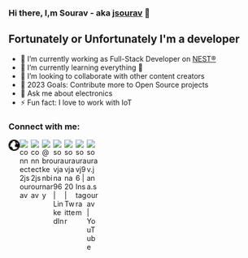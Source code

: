 ### Hi there, I,m Sourav - aka [jsourav][website] 👋

## Fortunately or Unfortunately I'm a developer

- 🔭 I’m currently working as Full-Stack Developer on [NEST®][company]
- 🌱 I’m currently learning everything 🤣
- 👯 I’m looking to collaborate with other content creators
- 🥅 2023 Goals: Contribute more to Open Source projects
- 💬 Ask me about electronics
- ⚡ Fun fact: I love to work with IoT

### Connect with me:

[<img align="left" alt="jsourav.com" width="22px" src="https://raw.githubusercontent.com/iconic/open-iconic/master/svg/globe.svg" />][website]
[<img align="left" alt="connect2jsourav" width="22px" src="https://cdn.jsdelivr.net/npm/simple-icons@v3/icons/medium.svg" />][medium]
[<img align="left" alt="connect2jsourav" width="22px" src="https://cdn.jsdelivr.net/npm/simple-icons@3.13.0/icons/instructables.svg" />][instructables]
[<img align="left" alt="@brokenbinary" width="22px" src="https://cdn.jsdelivr.net/npm/simple-icons@3.13.0/icons/youtubestudio.svg" />][youtube]
[<img align="left" alt="souravjana96 | LinkedIn" width="22px" src="https://cdn.jsdelivr.net/npm/simple-icons@v3/icons/linkedin.svg" />][linkedin]
[<img align="left" alt="souravjana20 | Twitter" width="22px" src="https://cdn.jsdelivr.net/npm/simple-icons@v3/icons/twitter.svg" />][twitter]
[<img align="left" alt="souravj96 | Instagram" width="22px" src="https://cdn.jsdelivr.net/npm/simple-icons@v3/icons/instagram.svg" />][instagram]
[<img align="left" alt="sourav.jana.sourav | YouTube" width="22px" src="https://cdn.jsdelivr.net/npm/simple-icons@v3/icons/facebook.svg" />][facebook]

[website]: https://jsourav.com
[company]: https://nes.tech/
[facebook]: https://www.facebook.com/sourav.jana.sourav
[twitter]: https://twitter.com/connect2jsourav
[linkedin]: https://www.linkedin.com/in/connect2jsourav
[instagram]: https://www.instagram.com/connect2jsourav
[medium]: https://connect2jsourav.medium.com
[instructables]: https://www.instructables.com/member/connect2jsourav/
[youtube]: https://www.youtube.com/@brokenbinary
